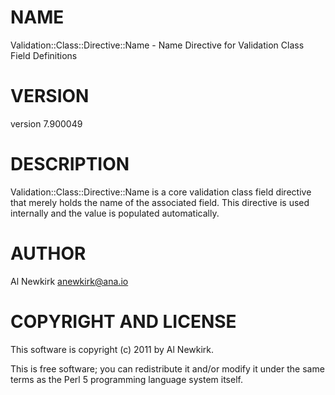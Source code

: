 # NAME

Validation::Class::Directive::Name - Name Directive for Validation Class Field Definitions

# VERSION

version 7.900049

# DESCRIPTION

Validation::Class::Directive::Name is a core validation class field directive
that merely holds the name of the associated field. This directive is used
internally and the value is populated automatically.

# AUTHOR

Al Newkirk <anewkirk@ana.io>

# COPYRIGHT AND LICENSE

This software is copyright (c) 2011 by Al Newkirk.

This is free software; you can redistribute it and/or modify it under
the same terms as the Perl 5 programming language system itself.

